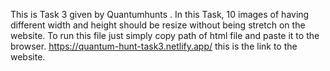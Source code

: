 This is Task 3 given by Quantumhunts .
In this Task, 10 images of having different width and height should be resize without being stretch on the website.
To run this file just simply copy path of html file and paste it to the browser. 
https://quantum-hunt-task3.netlify.app/ this is the link to the website.
